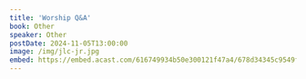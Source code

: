 ```yaml
---
title: 'Worship Q&A'
book: Other
speaker: Other
postDate: 2024-11-05T13:00:00
image: /img/jlc-jr.jpg
embed: https://embed.acast.com/616749934b50e300121f47a4/678d34345c9549fc00c99625?theme=light&subscribe=false
---
```


